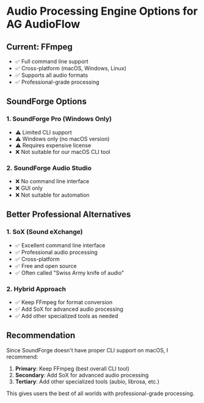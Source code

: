# Audio Processing Engine Options for AG AudioFlow

## Current: FFmpeg
- ✅ Full command line support
- ✅ Cross-platform (macOS, Windows, Linux)
- ✅ Supports all audio formats
- ✅ Professional-grade processing

## SoundForge Options

### 1. SoundForge Pro (Windows Only)
- ⚠️ Limited CLI support
- ⚠️ Windows only (no macOS version)
- ⚠️ Requires expensive license
- ❌ Not suitable for our macOS CLI tool

### 2. SoundForge Audio Studio
- ❌ No command line interface
- ❌ GUI only
- ❌ Not suitable for automation

## Better Professional Alternatives

### 1. SoX (Sound eXchange)
- ✅ Excellent command line interface
- ✅ Professional audio processing
- ✅ Cross-platform
- ✅ Free and open source
- ✅ Often called "Swiss Army knife of audio"

### 2. Hybrid Approach
- ✅ Keep FFmpeg for format conversion
- ✅ Add SoX for advanced audio processing
- ✅ Add other specialized tools as needed

## Recommendation

Since SoundForge doesn't have proper CLI support on macOS, I recommend:

1. **Primary**: Keep FFmpeg (best overall CLI tool)
2. **Secondary**: Add SoX for advanced audio processing
3. **Tertiary**: Add other specialized tools (aubio, librosa, etc.)

This gives users the best of all worlds with professional-grade processing.